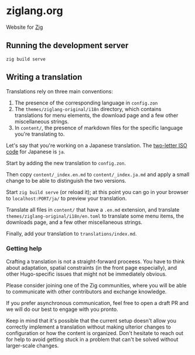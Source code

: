 # ziglang.org

Website for [Zig](https://github.com/ziglang/zig)

## Running the development server

```
zig build serve
```

## Writing a translation

Translations rely on three main conventions:

1. The presence of the corresponding language in `config.zon`
2. The `themes/ziglang-original/i18n` directory, which contains translations
   for menu elements, the download page and a few other miscellaneous strings.
3. In `content/`, the presence of markdown files for the specific language
   you're translating to.

Let's say that you're working on a Japanese translation. The
[two-letter ISO code](https://en.wikipedia.org/wiki/List_of_ISO_639-1_codes)
for Japanese is `ja`.

Start by adding the new translation to `config.zon`.

Then copy `content/_index.en.md` to `content/_index.ja.md` and apply a small
change to be able to distinguish the two versions.

Start `zig build serve` (or reload it); at this point you can go in your browser to
`localhost:PORT/ja/` to preview your translation.

Translate all files in `content/` that have a `.en.md` extension, and translate
`themes/ziglang-original/i18n/en.toml` to translate some menu items, the
downloads page, and a few other miscellaneous strings.

Finally, add your translation to `translations/index.md`.

### Getting help

Crafting a translation is not a straight-forward proceess. You have to think
about adaptation, spatial constraints (in the front page especially), and other
Hugo-specific issues that might not be immediately obvious.

Please consider joining one of the Zig communities, where you will be able to
communicate with other contributors and exchange knowledge.

If you prefer asynchronous communication, feel free to open a draft PR and we
will do our best to engage with you pronto.

Keep in mind that it's possible that the current setup doesn't allow you
correctly implement a translation without making ulterior changes to
configuration or how the content is organized. Don't hesitate to reach out for
help to avoid getting stuck in a problem that can't be solved without
larger-scale changes.
